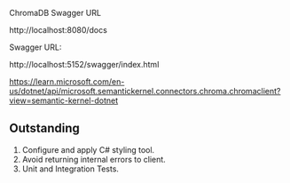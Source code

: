 

ChromaDB Swagger URL

http://localhost:8080/docs

Swagger URL:

http://localhost:5152/swagger/index.html


https://learn.microsoft.com/en-us/dotnet/api/microsoft.semantickernel.connectors.chroma.chromaclient?view=semantic-kernel-dotnet


## Outstanding

1. Configure and apply C# styling tool.
2. Avoid returning internal errors to client.
3. Unit and Integration Tests.